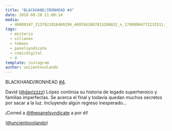 ```yaml
---
title: "BLACKHAND/IRONHEAD #4"
date: 2018-08-28 11:00:14
media: 
  - 40089347_2137922816469299_4695561867815288832_n_17900904772232511.jpg
tags: 
  - misterio
  - villanos
  - tebeos
  - panelsyndicate
  - comicdigital
  - 4
template: instagram
author: uncientovolando
---
```


BLACKHAND/IRONHEAD [#4](/tags/4).

David ([@davizzzz](https://instagram.com/davizzzz)) López continúa su historia de legado superheroico y familias imperfectas. Se acerca el final y todavía quedan muchos secretos por sacar a la luz. Incluyendo algún regreso inesperado...

¡Corred a [@thepanelsyndicate](https://instagram.com/thepanelsyndicate) a por él!

([@uncientovolando](https://instagram.com/uncientovolando))
